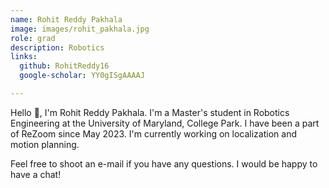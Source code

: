 ```yaml
---
name: Rohit Reddy Pakhala
image: images/rohit_pakhala.jpg
role: grad
description: Robotics
links:
  github: RohitReddy16
  google-scholar: YY0gISgAAAAJ

---
```


Hello 👋, I'm Rohit Reddy Pakhala. I'm a Master's student in Robotics Engineering at the University of Maryland, College Park. I have been a part of ReZoom since May 2023. I'm currently working on localization and motion planning.

Feel free to shoot an e-mail if you have any questions. I would be happy to have a chat!